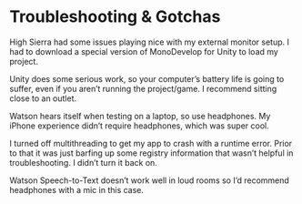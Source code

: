 # Troubleshooting & Gotchas

High Sierra had some issues playing nice with my external monitor setup. I had to download a special version of MonoDevelop for Unity to load my project.

Unity does some serious work, so your computer’s battery life is going to suffer, even if you aren’t running the project/game. I recommend sitting close to an outlet.

Watson hears itself when testing on a laptop, so use headphones. My iPhone experience didn’t require headphones, which was super cool.

I turned off multithreading to get my app to crash with a runtime error. Prior to that it was just barfing up some registry information that wasn’t helpful in troubleshooting. I didn’t turn it back on.

Watson Speech-to-Text doesn’t work well in loud rooms so I’d recommend headphones with a mic in this case.

  


